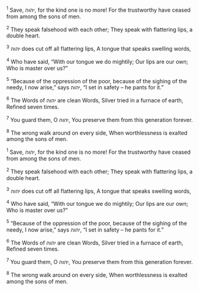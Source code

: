 <sup>1</sup> Save, יהוה, for the kind one is no more! For the trustworthy have ceased from among the sons of men.

<sup>2</sup> They speak falsehood with each other; They speak with flattering lips, a double heart.

<sup>3</sup> יהוה does cut off all flattering lips, A tongue that speaks swelling words,

<sup>4</sup> Who have said, “With our tongue we do mightily; Our lips are our own; Who is master over us?”

<sup>5</sup> “Because of the oppression of the poor, because of the sighing of the needy, I now arise,” says יהוה, “I set in safety – he pants for it.”

<sup>6</sup> The Words of יהוה are clean Words, Silver tried in a furnace of earth, Refined seven times.

<sup>7</sup> You guard them, O יהוה, You preserve them from this generation forever.

<sup>8</sup> The wrong walk around on every side, When worthlessness is exalted among the sons of men.

<sup>1</sup> Save, יהוה, for the kind one is no more! For the trustworthy have ceased from among the sons of men.

<sup>2</sup> They speak falsehood with each other; They speak with flattering lips, a double heart.

<sup>3</sup> יהוה does cut off all flattering lips, A tongue that speaks swelling words,

<sup>4</sup> Who have said, “With our tongue we do mightily; Our lips are our own; Who is master over us?”

<sup>5</sup> “Because of the oppression of the poor, because of the sighing of the needy, I now arise,” says יהוה, “I set in safety – he pants for it.”

<sup>6</sup> The Words of יהוה are clean Words, Silver tried in a furnace of earth, Refined seven times.

<sup>7</sup> You guard them, O יהוה, You preserve them from this generation forever.

<sup>8</sup> The wrong walk around on every side, When worthlessness is exalted among the sons of men.

